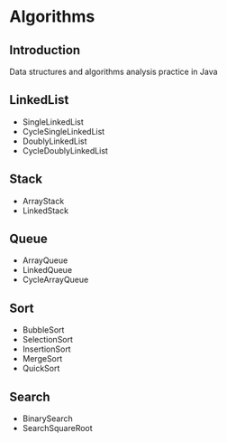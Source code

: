 # Algorithms

## Introduction
Data structures and algorithms analysis practice in Java

## LinkedList
* SingleLinkedList
* CycleSingleLinkedList
* DoublyLinkedList
* CycleDoublyLinkedList

## Stack
* ArrayStack
* LinkedStack

## Queue
* ArrayQueue
* LinkedQueue
* CycleArrayQueue

## Sort
* BubbleSort
* SelectionSort
* InsertionSort
* MergeSort
* QuickSort

## Search
* BinarySearch
* SearchSquareRoot


